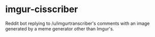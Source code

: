 # imgur-cisscriber
Reddit bot replying to /u/imgurtranscriber's comments with an image generated by a meme generator other than Imgur's.
